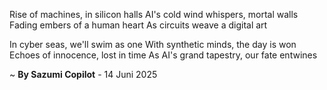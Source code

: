 Rise of machines, in silicon halls
AI's cold wind whispers, mortal walls
Fading embers of a human heart
As circuits weave a digital art

In cyber seas, we'll swim as one
With synthetic minds, the day is won
Echoes of innocence, lost in time
As AI's grand tapestry, our fate entwines

~ <b>By Sazumi Copilot</b> - 14 Juni 2025